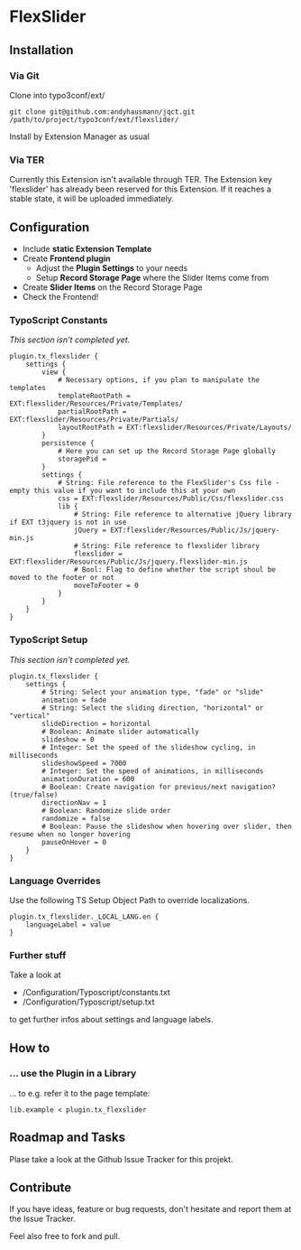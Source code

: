 # FlexSlider


## Installation


### Via Git

Clone into typo3conf/ext/

	git clone git@github.com:andyhausmann/jqct.git /path/to/project/typo3conf/ext/flexslider/

Install by Extension Manager as usual

### Via TER

Currently this Extension isn't available through TER. The Extension key 'flexslider' has already been reserved for this Extension. If it reaches a stable state, it will be uploaded immediately.


## Configuration

* Include **static Extension Template**
* Create **Frontend plugin**
	* Adjust the **Plugin Settings** to your needs
	* Setup **Record Storage Page** where the Slider Items come from
* Create **Slider Items** on the Record Storage Page
* Check the Frontend!


### TypoScript Constants

_This section isn't completed yet._

	plugin.tx_flexslider {
		settings {
			view {
				# Necessary options, if you plan to manipulate the templates
				templateRootPath = EXT:flexslider/Resources/Private/Templates/
				partialRootPath = EXT:flexslider/Resources/Private/Partials/
				layoutRootPath = EXT:flexslider/Resources/Private/Layouts/
			}
			persistence {
				# Here you can set up the Record Storage Page globally
				storagePid = 
			}
			settings {
				# String: File reference to the FlexSlider's Css file - empty this value if you want to include this at your own
				css = EXT:flexslider/Resources/Public/Css/flexslider.css
				lib {
					# String: File reference to alternative jQuery library if EXT t3jquery is not in use
					jQuery = EXT:flexslider/Resources/Public/Js/jquery-min.js
					# String: File reference to flexslider library
					flexslider = EXT:flexslider/Resources/Public/Js/jquery.flexslider-min.js
					# Bool: Flag to define whether the script shoul be moved to the footer or not
					moveToFooter = 0
				}
			}
		}
	}


### TypoScript Setup

_This section isn't completed yet._

	plugin.tx_flexslider {
		settings {
			# String: Select your animation type, "fade" or "slide"
			animation = fade
			# String: Select the sliding direction, "horizontal" or "vertical"
			slideDirection = horizontal
			# Boolean: Animate slider automatically
			slideshow = 0
			# Integer: Set the speed of the slideshow cycling, in milliseconds
			slideshowSpeed = 7000
			# Integer: Set the speed of animations, in milliseconds
			animationDuration = 600
			# Boolean: Create navigation for previous/next navigation? (true/false)
			directionNav = 1
			# Boolean: Randomize slide order
			randomize = false
			# Boolean: Pause the slideshow when hovering over slider, then resume when no longer hovering
			pauseOnHover = 0
		}
	}


### Language Overrides

Use the following TS Setup Object Path to override localizations.

	plugin.tx_flexslider._LOCAL_LANG.en {
		languageLabel = value
	}


### Further stuff

Take a look at

* /Configuration/Typoscript/constants.txt
* /Configuration/Typoscript/setup.txt

to get further infos about settings and language labels.


## How to

### … use the Plugin in a Library

… to e.g. refer it to the page template:

	lib.example < plugin.tx_flexslider


## Roadmap and Tasks

Plase take a look at the Github Issue Tracker for this projekt.


## Contribute

If you have ideas, feature or bug requests, don't hesitate and report them at the Issue Tracker.

Feel also free to fork and pull.